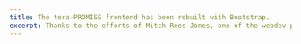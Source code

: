 ```yaml
---
title: The tera-PROMISE frontend has been rebuilt with Bootstrap.
excerpt: Thanks to the efforts of Mitch Rees-Jones, one of the webdev programmers and repository curators working on the site, tera-PROMISE is now using Bootstrap!
---
```

